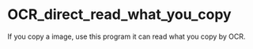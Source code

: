 # OCR_direct_read_what_you_copy
If you copy a image, use this program it can read what you copy by OCR.
